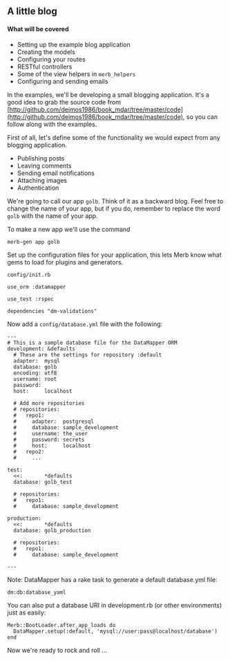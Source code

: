 ## A little blog

#### What will be covered

 * Setting up the example blog application
 * Creating the models
 * Configuring your routes
 * RESTful controllers
 * Some of the view helpers in `merb_helpers`
 * Configuring and sending emails

In the examples, we'll be developing a small blogging application. It's a good
idea to grab the source code from [http://github.com/deimos1986/book_mdar/tree/master/code](http://github.com/deimos1986/book_mdar/tree/master/code), 
so you can follow along with the examples.

First of all, let's define some of the functionality we would expect from any 
blogging application. 

* Publishing posts
* Leaving comments
* Sending email notifications
* Attaching images
* Authentication

We're going to call our app `golb`. Think of it as a backward blog. Feel free 
to change the name of your app, but if you do, remember to replace the word
`golb` with the name of your app.

To make a new app we'll use the command

    merb-gen app golb

Set up the configuration files for your application, this lets Merb know what 
gems to load for plugins and generators.

`config/init.rb`

    use_orm :datamapper

    use_test :rspec

  	dependencies "dm-validations"


Now add a `config/database.yml` file with the following:

    ---
    # This is a sample database file for the DataMapper ORM
    development: &defaults
      # These are the settings for repository :default
      adapter:  mysql
      database: golb
      encoding: utf8
      username: root
      password: 
      host:     localhost

      # Add more repositories
      # repositories:
      #   repo1:
      #     adapter:  postgresql
      #     database: sample_development
      #     username: the_user
      #     password: secrets
      #     host:     localhost
      #   repo2:
      #     ...

    test:
      <<:       *defaults
      database: golb_test

      # repositories:
      #   repo1:
      #     database: sample_development

    production:
      <<:       *defaults
      database: golb_production

      # repositories:
      #   repo1:
      #     database: sample_development
  
	---
	    
	    
Note: DataMapper has a rake task to generate a default database.yml file:
    
    dm:db:database_yaml
    
You can also put a database URI in development.rb (or other environments) just as easily:

    Merb::BootLoader.after_app_loads do
      DataMapper.setup(:default, 'mysql://user:pass@localhost/database')
    end
      
Now we're ready to rock and roll ...